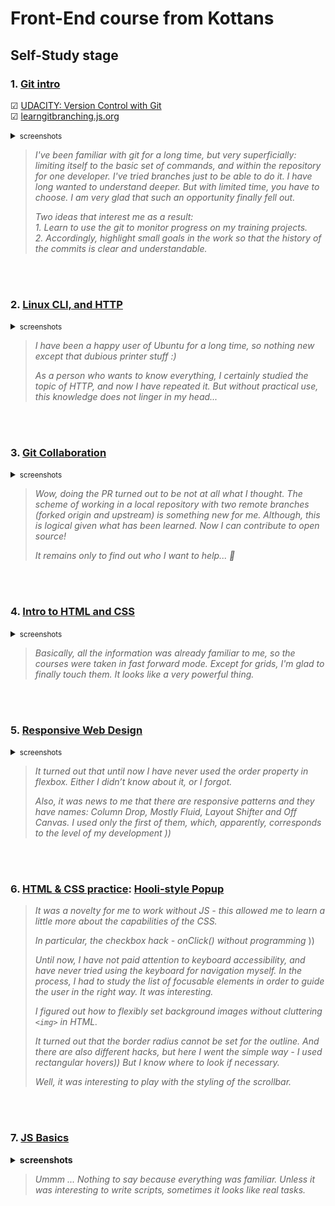 # Front-End course from Kottans

## Self-Study stage

### 1. [Git intro](https://github.com/kottans/frontend/blob/master/tasks/git-intro.md)

&#9745; [UDACITY: Version Control with Git](https://www.udacity.com/course/version-control-with-git--ud123)  
&#9745; [learngitbranching.js.org](https://learngitbranching.js.org/)

<details>
  <summary>
    <small>screenshots</small>
  </summary>

  <img
    src="./screenshots/git-intro-udacity.png"
    alt="udacity screenshot"
    width="300">
  <img
    src="./screenshots/git-intro-learngitbranching.png"
    alt="learngitbranching screenshot"
    width="300">
</details>  


>*I've been familiar with git for a long time, but very superficially: limiting itself to the basic set of commands, and within the repository for one developer. I've tried branches just to be able to do it. I have long wanted to understand deeper. But with limited time, you have to choose. I am very glad that such an opportunity finally fell out.*
>
>*Two ideas that interest me as a result:*  
>*1. Learn to use the git to monitor progress on my training projects.*  
>*2. Accordingly, highlight small goals in the work so that the history of the commits is clear and understandable.*

<br><br>


### 2. [Linux CLI, and HTTP](https://github.com/kottans/frontend/blob/master/tasks/linux-cli-http.md)

<details>
  <summary>
    <small>screenshots</small>
  </summary>

  <img
    src="./screenshots/linux-1.png"
    alt="linux quiz 1  screenshot"
    width="300">
  <img
    src="./screenshots/linux-2.png"
    alt="linux quiz 2 screenshot"
    width="300">
  <img
    src="./screenshots/linux-3.png"
    alt="linux quiz 3 screenshot"
    width="300">
  <img
    src="./screenshots/linux-4.png"
    alt="linux quiz 4 screenshot"
    width="300">
</details>

>*I have been a happy user of Ubuntu for a long time, so nothing new except that dubious printer stuff :)*
>
>*As a person who wants to know everything, I certainly studied the topic of HTTP, and now I have repeated it. But without practical use, this knowledge does not linger in my head...*

<br><br>


### 3. [Git Collaboration](https://github.com/kottans/frontend/blob/master/tasks/git-collaboration.md)

<details>
  <summary>
    <small>screenshots</small>
  </summary>
  <img 
    src="./screenshots/git-collab-udacity.png" 
    alt="udacity screenshot"
    width="300">
  <img 
    src="./screenshots/git-collab-learngitbranching.png" alt="learngitbranching screenshot"
    width="300">
</details>

>*Wow, doing the PR turned out to be not at all what I thought. The scheme of working in a local repository with two remote branches (forked origin and upstream) is something new for me. Although, this is logical given what has been learned. Now I can contribute to open source!*
>
>*It remains only to find out who I want to help... 	&#129300;*

<br><br>


### 4. [Intro to HTML and CSS](https://github.com/kottans/frontend/blob/master/tasks/html-css-intro.md)

<details>
  <summary>
    <small>screenshots</small>
  </summary>
  <img style="border: 1px solid grey" src="./screenshots/html_css_intro-1.png" alt="udacity screenshot">
  <img style="border: 1px solid grey" src="./screenshots/html_css_intro-2.png" alt="codeacademy screenshot">
  <img style="border: 1px solid grey" src="./screenshots/html_css_intro-3.png" alt="codeacademy screenshot">
</details>

>*Basically, all the information was already familiar to me, so the courses were taken in fast forward mode. Except for grids, I'm glad to finally touch them. It looks like a very powerful thing.*

<br><br>


### 5. [Responsive Web Design](https://github.com/kottans/frontend/blob/master/tasks/html-css-responsive.md)

<details>
  <summary>
    <small>screenshots</small>
  </summary>
  <img style="border: 1px solid grey" src="./screenshots/responsive_web_design-1.png" alt="udacity screenshot">
  <img src="./screenshots/responsive_web_design-2.png" alt="codeacademy screenshot">
</details>

>*It turned out that until now I have never used the order property in flexbox. Either I didn’t know about it, or I forgot.*
>
>*Also, it was news to me that there are responsive patterns and they have names: Column Drop, Mostly Fluid, Layout Shifter and Off Canvas. I used only the first of them, which, apparently, corresponds to the level of my development ))*


<br><br>

### 6. [HTML & CSS practice](https://github.com/kottans/frontend/blob/master/tasks/html-css-popup.md): [Hooli-style Popup](https://github.com/Iakow/hooli-popup)

>*It was a novelty for me to work without JS - this allowed me to learn a little more about the capabilities of the CSS.*
>
>*In particular, the checkbox hack - onClick() without programming* ))
>
>*Until now, I have not paid attention to keyboard accessibility, and have never tried using the keyboard for navigation myself. In the process, I had to study the list of focusable elements in order to guide the user in the right way. It was interesting.*
>
>*I figured out how to flexibly set background images without cluttering  `<img>` in HTML.*
>
>*It turned out that the border radius cannot be set for the outline. And there are also different hacks, but here I went the simple way - I used rectangular hovers)) But I know where to look if necessary.*
>
>*Well, it was interesting to play with the styling of the scrollbar.*

<br><br>


### 7. [JS Basics](https://github.com/kottans/frontend/blob/master/tasks/js-basics.md)

<details>
  <summary>
    <b>screenshots</b>
  </summary>
  <img style="border: 1px solid grey" src="./screenshots/js_basics-1.png" alt="udacity screenshot">
  <img src="./screenshots/js_basics-2.png" alt="codeacademy screenshot">
</details>

>*Ummm ... Nothing to say because everything was familiar. Unless it was interesting to write scripts, sometimes it looks like real tasks.*
